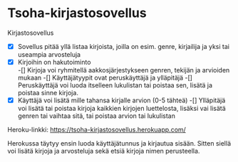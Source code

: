 # Tsoha-kirjastosovellus

Kirjastosovellus

-[x] Sovellus pitää yllä listaa kirjoista, joilla on esim. genre, kirjailija ja yksi tai useampia arvosteluja
-[x] Kirjoihin on hakutoiminto  
-[] Kirjoja voi ryhmitellä aakkosjärjestykseen genren, tekijän ja arvioiden mukaan
-[] Käyttäjätyypit ovat peruskäyttäjä ja ylläpitäjä
-[] Peruskäyttäjä voi luoda itselleen lukulistan tai poistaa sen, lisätä ja poistaa sinne kirjoja. 
-[x] Käyttäjä voi lisätä mille tahansa kirjalle arvion (0-5 tähteä)
-[] Ylläpitäjä voi lisätä tai poistaa kirjoja kaikkien kirjojen luettelosta, lisäksi vai lisätä genren tai vaihtaa sitä, tai poistaa arvion tai lukulistan

Heroku-linkki: https://tsoha-kirjastosovellus.herokuapp.com/

Herokussa täytyy ensin luoda käyttäjätunnus ja kirjautua sisään. Sitten siellä voi lisätä kirjoja ja arvosteluja sekä etsiä kirjoja nimen perusteella. 
